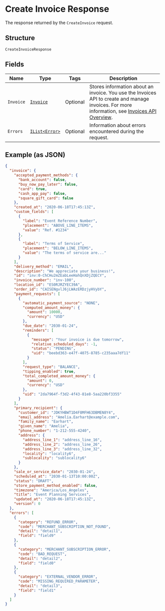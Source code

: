 
# Create Invoice Response

The response returned by the `CreateInvoice` request.

## Structure

`CreateInvoiceResponse`

## Fields

| Name | Type | Tags | Description |
|  --- | --- | --- | --- |
| `Invoice` | [`Invoice`](../../doc/models/invoice.md) | Optional | Stores information about an invoice. You use the Invoices API to create and manage<br>invoices. For more information, see [Invoices API Overview](https://developer.squareup.com/docs/invoices-api/overview). |
| `Errors` | [`IList<Error>`](../../doc/models/error.md) | Optional | Information about errors encountered during the request. |

## Example (as JSON)

```json
{
  "invoice": {
    "accepted_payment_methods": {
      "bank_account": false,
      "buy_now_pay_later": false,
      "card": true,
      "cash_app_pay": false,
      "square_gift_card": false
    },
    "created_at": "2020-06-18T17:45:13Z",
    "custom_fields": [
      {
        "label": "Event Reference Number",
        "placement": "ABOVE_LINE_ITEMS",
        "value": "Ref. #1234"
      },
      {
        "label": "Terms of Service",
        "placement": "BELOW_LINE_ITEMS",
        "value": "The terms of service are..."
      }
    ],
    "delivery_method": "EMAIL",
    "description": "We appreciate your business!",
    "id": "inv:0-ChCHu2mZEabLeeHahQnXDjZQECY",
    "invoice_number": "inv-100",
    "location_id": "ES0RJRZYEC39A",
    "order_id": "CAISENgvlJ6jLWAzERDzjyHVybY",
    "payment_requests": [
      {
        "automatic_payment_source": "NONE",
        "computed_amount_money": {
          "amount": 10000,
          "currency": "USD"
        },
        "due_date": "2030-01-24",
        "reminders": [
          {
            "message": "Your invoice is due tomorrow",
            "relative_scheduled_days": -1,
            "status": "PENDING",
            "uid": "beebd363-e47f-4075-8785-c235aaa7df11"
          }
        ],
        "request_type": "BALANCE",
        "tipping_enabled": true,
        "total_completed_amount_money": {
          "amount": 0,
          "currency": "USD"
        },
        "uid": "2da7964f-f3d2-4f43-81e8-5aa220bf3355"
      }
    ],
    "primary_recipient": {
      "customer_id": "JDKYHBWT1D4F8MFH63DBMEN8Y4",
      "email_address": "Amelia.Earhart@example.com",
      "family_name": "Earhart",
      "given_name": "Amelia",
      "phone_number": "1-212-555-4240",
      "address": {
        "address_line_1": "address_line_16",
        "address_line_2": "address_line_26",
        "address_line_3": "address_line_32",
        "locality": "locality6",
        "sublocality": "sublocality6"
      }
    },
    "sale_or_service_date": "2030-01-24",
    "scheduled_at": "2030-01-13T10:00:00Z",
    "status": "DRAFT",
    "store_payment_method_enabled": false,
    "timezone": "America/Los_Angeles",
    "title": "Event Planning Services",
    "updated_at": "2020-06-18T17:45:13Z",
    "version": 0
  },
  "errors": [
    {
      "category": "REFUND_ERROR",
      "code": "MERCHANT_SUBSCRIPTION_NOT_FOUND",
      "detail": "detail1",
      "field": "field9"
    },
    {
      "category": "MERCHANT_SUBSCRIPTION_ERROR",
      "code": "BAD_REQUEST",
      "detail": "detail2",
      "field": "field0"
    },
    {
      "category": "EXTERNAL_VENDOR_ERROR",
      "code": "MISSING_REQUIRED_PARAMETER",
      "detail": "detail3",
      "field": "field1"
    }
  ]
}
```

